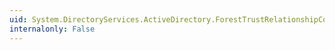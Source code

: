 ```yaml
---
uid: System.DirectoryServices.ActiveDirectory.ForestTrustRelationshipCollisionCollection
internalonly: False
---
```

